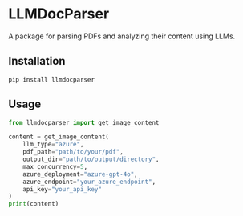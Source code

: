 # LLMDocParser

A package for parsing PDFs and analyzing their content using LLMs.

## Installation

```commandline
pip install llmdocparser
```

## Usage

```python
from llmdocparser import get_image_content

content = get_image_content(
    llm_type="azure",
    pdf_path="path/to/your/pdf",
    output_dir="path/to/output/directory",
    max_concurrency=5,
    azure_deployment="azure-gpt-4o",
    azure_endpoint="your_azure_endpoint",
    api_key="your_api_key"
)
print(content)